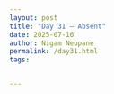 ```yaml
---
layout: post
title: "Day 31 – Absent"
date: 2025-07-16
author: Nigam Neupane
permalink: /day31.html
tags: 


---
```

